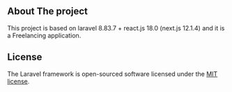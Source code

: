 
## About The project

This project is based on laravel 8.83.7 + react.js 18.0 (next.js 12.1.4) and it is a Freelancing application.

## License

The Laravel framework is open-sourced software licensed under the [MIT license](https://opensource.org/licenses/MIT).
